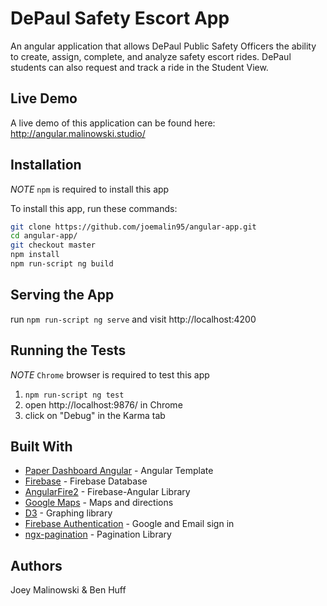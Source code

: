 # DePaul Safety Escort App

An angular application that allows DePaul Public Safety Officers the ability to create, assign, complete, and analyze safety escort rides. DePaul students can also request and track a ride in the Student View.

## Live Demo

A live demo of this application can be found here: http://angular.malinowski.studio/

## Installation

*NOTE* `npm` is required to install this app

To install this app, run these commands:

```bash
git clone https://github.com/joemalin95/angular-app.git
cd angular-app/
git checkout master
npm install
npm run-script ng build
```
## Serving the App

run `npm run-script ng serve` and visit http://localhost:4200

## Running the Tests

*NOTE* `Chrome` browser is required to test this app

1. `npm run-script ng test`
2. open http://localhost:9876/ in Chrome
3. click on "Debug" in the Karma tab

## Built With

* [Paper Dashboard Angular](https://www.creative-tim.com/product/paper-dashboard-angular) - Angular Template
* [Firebase](https://firebase.google.com/) - Firebase Database
* [AngularFire2](https://github.com/angular/angularfire2) - Firebase-Angular Library
* [Google Maps](https://developers.google.com/maps/documentation/javascript/tutorial) - Maps and directions
* [D3](https://d3js.org/) - Graphing library
* [Firebase Authentication](https://github.com/hellotunmbi/angular2-authentication-firebase) - Google and Email sign in
* [ngx-pagination](https://github.com/michaelbromley/ngx-pagination) - Pagination Library

## Authors

Joey Malinowski & Ben Huff

